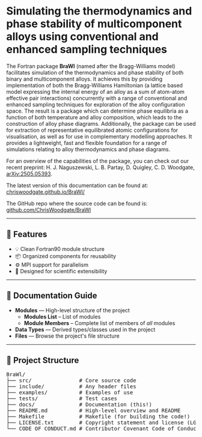 # Simulating the thermodynamics and phase stability of multicomponent alloys using conventional and enhanced sampling techniques

The Fortran package **BraWl** (named after the Bragg-Williams model)  facilitates simulation of the thermodynamics and phase stability of both binary and multicomponent alloys. It achieves this by providing implementation of both the Bragg-Williams Hamiltonian (a lattice based model expressing the internal energy of an alloy as a sum of atom-atom effective pair interactions) concurrently with a range of conventional and enhanced sampling techniques for exploration of the alloy configuration space. The result is a package which can determine phase equilibria as a function of both temperature and alloy composition, which leads to the construction of alloy phase diagrams. Additionally, the package can be used for extraction of representative equilibrated atomic configurations for visualisation, as well as for use in complementary modelling approaches. It provides a lightweight, fast and flexible foundation for a range of simulations relating to alloy thermodynamics and phase diagrams.

For an overview of the capabilities of the package, you can check out our recent preprint: H. J. Naguszewski, L. B. Partay, D. Quigley, C. D. Woodgate, [arXiv:2505.05393](https://doi.org/10.48550/arXiv.2505.05393).

The latest version of this documentation can be found at: [chriswoodgate.github.io/BraWl/](https://chriswoodgate.github.io/BraWl/)

The GitHub repo where the source code can be found is: [github.com/ChrisWoodgate/BraWl](https://github.com/ChrisWoodgate/BraWl)

---

## 🚀 Features

- 💡 Clean Fortran90 module structure
- 📦 Organized components for reusability
- ⚙️  MPI support for parallelism
- 🔬 Designed for scientific extensibility

---

## 🧭 Documentation Guide

- **Modules** — High-level structure of the project
    - **Modules List** – List of modules
    - **Module Members** – Complete list of members of *all* modules
- **Data Types** — Derived types/classes used in the project
- **Files** — Browse the project's file structure

---

## 📁 Project Structure

<pre>
BraWl/
├── src/               # Core source code
├── include/           # Any header files
├── examples/          # Examples of use
├── tests/             # Test cases
├── docs/              # Documentation (this!)
├── README.md          # High-level overview and README
├── Makefile           # Makefile (for building the code!)
├── LICENSE.txt        # Copyright statement and license (LGPL-3.0)
└── CODE_OF_CONDUCT.md # Contributor Covenant Code of Conduct
</pre>
